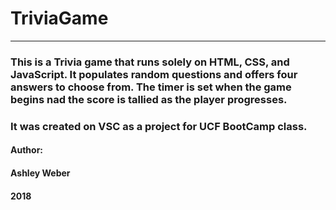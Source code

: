 # TriviaGame

----------


### This is a Trivia game that runs solely on HTML, CSS, and JavaScript.  It populates random questions and offers four answers to choose from. The timer is set when the game begins nad the score is tallied as the player progresses.
### It was created on VSC as a project for UCF BootCamp class.

#### Author:
#### Ashley Weber

#### 2018
